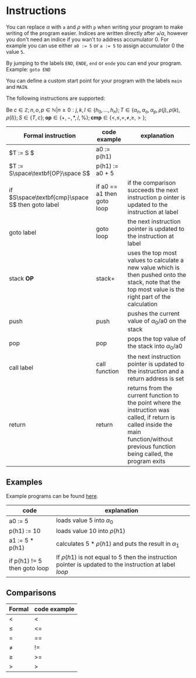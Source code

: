 # Instructions

You can replace $\alpha$ with `a` and $\rho$ with `p` when writing your program to make writing of the program easier.
Indices are written directly after `a`/$\alpha$, however you don't need an indice if you wan't to address accumulator 0. For example you can use either `a0 := 5` or `a := 5` to assign accumulator 0 the value `5`.

By jumping to the labels `END`, `ENDE`, `end` or `ende` you can end your program. Example: `goto END`

You can define a custom start point for your program with the labels `main` and `MAIN`.

The following instructions are supported:

Be $c\in\mathbb{Z};n,o,p\in\mathbb{N}|n\geq0:j,k,l\in\lbrace h_0,\ldots,h_n\rbrace;T\in\lbrace\alpha_n, \alpha_o, \alpha_p, \rho(j),\rho(k),\rho(l)\rbrace;S\in\lbrace T, c\rbrace;\textbf{op}\in\lbrace +,-,*,/,\%\rbrace;\textbf{cmp}\in\lbrace <,\leq,=, \ne,\geq,>\rbrace;$

| Formal instruction | code example | explanation |
| - | - | - |
|$T := S $| a0 := p(h1) | |
|$T := S\space\textbf{OP}\space S$ |p(h1) := a0 + 5 | |
|if $S\space\textbf{cmp}\space S$ then goto label| if a0 == a1 then goto loop | if the comparison succeeds the next instruction p ointer is updated to the instruction at label |
|goto label | goto loop | the next instruction pointer is updated to the instruction at label|
|stack $\textbf{OP}$ | stack+ | uses the top most values to calculate a new value which is then pushed onto the stack, note that the top most value is the right part of the calculation|
|push | push | pushes the current value of $\alpha_0$/a0 on the stack |
|pop | pop | pops the top value of the stack into $\alpha_0$/a0 |
|call label | call function | the next instruction pointer is updated to the instruction and a return address is set |
|return | return| returns from the current function to the point where the instruction was called, if return is called inside the main function/without previous function being called, the program exits|

## Examples

Example programs can be found [here](examples/programs/).

| code | explanation |
| - | - |
| a0 := 5 | loads value $5$ into $\alpha_0$ |
| p(h1) := 10 | loads value $10$ into $\rho(h1)$ |
| a1 := 5 * p(h1) | calculates $5 * \rho(h1)$ and puts the result in $\alpha_1$ |
| if p(h1) != 5 then goto loop | If $\rho(h1)$ is not equal to $5$ then the instruction pointer is updated to the instruction at label $loop$ |

## Comparisons

| Formal | code example |
| - | - |
| $<$ | < |
| $\le$ | <= |
| $=$ | == |
| $\ne$ | != |
| $\ge$ | >= |
| > | > |